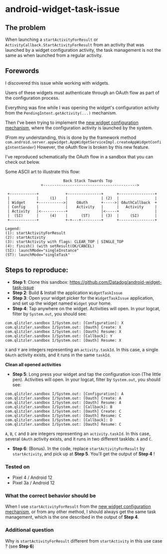 # android-widget-task-issue

## The problem

When launching a `startActivityForResult` or `ActivityCallback.StartActivityForResult` from an activity that was launched by a widget configuration activity, the task management is not the same as when launched from a regular activity.

## Forewords

I discovered this issue while working with widgets.

Users of these widgets must authenticate through an OAuth flow as part of the configuration process.

Everything was fine while I was opening the widget's configuration activity from the `PendingIntent.getActivity(...)` mechanism.

Then I've been trying to implement the [new widget configuration mechanism](https://developer.android.com/guide/topics/appwidgets/configuration), where the configuration activity is launched by the system.

(From my understanding, this is done by the framework method `com.android.server.appwidget.AppWidgetServiceImpl.createAppWidgetConfigIntentSender`)
However, the oAuth flow is broken by this new feature.

I've reproduced schematically the OAuth flow in a sandbox that you can check out below.

Some ASCII art to illustrate this flow:

```
                          Back Stack Towards Top
                +------------------------------------------>

 +------------+            +---------------+      +----------------+     
 |            |     (1)    |               | (2)  |                | 
 | Widget     +----------->|    OAuth      +----->| OAuthCallback  +
 | Config     |            |    Activity   |      |   Activity     |
 | Activity   |<-----------+               |<-----+                |
 |  (SI)      |     (4)    |      (ST)     | (3)  |     (SI)       | 
 +------------+            +-+---+---------+      +----------------+

Legend:
(1): startActivityForResult
(2): startActivity
(3): startActivity with flags: CLEAR_TOP | SINGLE_TOP
(4): finish() (with setResult(OK/CANCEL)
(SI): launchMode="singleInstance"
(ST): launchMode="singleTask"
```

## Steps to reproduce:

- **Step 1**: Clone this sandbox: https://github.com/Datadog/android-widget-task-issue
- **Step 2**: Build & Install the application `WidgetTaskIssue`
- **Step 3**: Open your widget picker for the `WidgetTaskIssue` application, and set up the widget named `Widget` your home.
- **Step 4**: Tap anywhere on the widget. Activities will open. In your logcat, filter by `System.out`, you should see:

```
com.qlitzler.sandbox I/System.out: [Configuration]: X
com.qlitzler.sandbox I/System.out: [Oauth] Create: X
com.qlitzler.sandbox I/System.out: [Oauth] Resume: X
com.qlitzler.sandbox I/System.out: [Callback]: Y
com.qlitzler.sandbox I/System.out: [Oauth] Resume: X
```

`X` and `Y` are integers representing an `activity.taskId`. In this case, a single `OAuth` activity exists, and it runs in the same `taskId`.

**Clean all opened activities**

- **Step 5**: Long press your widget and tap the configuration icon (The little pen). Activities will open. In your logcat, filter by `System.out`, you should see:

```
com.qlitzler.sandbox I/System.out: [Configuration]: A
com.qlitzler.sandbox I/System.out: [Oauth] Create: A
com.qlitzler.sandbox I/System.out: [Oauth] Resume: A
com.qlitzler.sandbox I/System.out: [Callback]: B
com.qlitzler.sandbox I/System.out: [Oauth] Create: C
com.qlitzler.sandbox I/System.out: [Oauth] Resume: C
com.qlitzler.sandbox I/System.out: [Callback]: D
com.qlitzler.sandbox I/System.out: [Oauth] Resume: C
```

`A`, `B`, `C` and `D` are integers representing an `activity.taskId`. In this case, several `OAuth` activity exists, and it runs in two different taskIds: `A` and `C`.

- **Step 6**: (Bonus). In the code, replace `startActivityForResult` by `startActivity`, and pick up at **Step 5**. You'll get the output of **Step 4** !

### Tested on

- Pixel 4 / Android 12
- Pixel 3a / Android 12

### What the correct behavior should be

When I use `startActivityForResult` from the [new widget configuration mechanism](https://developer.android.com/guide/topics/appwidgets/configuration),
or from any other method, I should always get the same task management, which is the one described in the output of **Step 4**.

### Additional question

Why is `startActivityForResult` different from `startActivity` in this use case ? (see **Step 6**)
